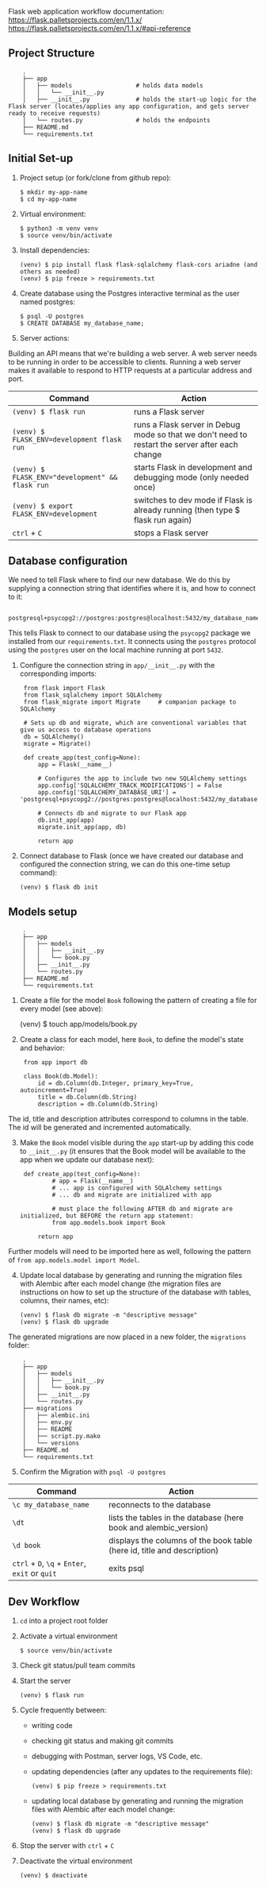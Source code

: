 Flask web application workflow documentation:  
https://flask.palletsprojects.com/en/1.1.x/  
https://flask.palletsprojects.com/en/1.1.x/#api-reference  

## Project Structure ##  
  
        .
        ├── app
        │   ├── models                  # holds data models
        │   │   └── __init__.py     
        │   ├── __init__.py             # holds the start-up logic for the Flask server (locates/applies any app configuration, and gets server ready to receive requests)      
        │   └── routes.py               # holds the endpoints
        ├── README.md
        └── requirements.txt

## Initial Set-up ##
  
1. Project setup (or fork/clone from github repo): 

       $ mkdir my-app-name
       $ cd my-app-name

2. Virtual environment:

       $ python3 -m venv venv
       $ source venv/bin/activate    
    
3. Install dependencies:   

       (venv) $ pip install flask flask-sqlalchemy flask-cors ariadne (and others as needed)
       (venv) $ pip freeze > requirements.txt
       
4. Create database using the Postgres interactive terminal as the user named postgres:      

       $ psql -U postgres
       $ CREATE DATABASE my_database_name;

5. Server actions:  

Building an API means that we're building a web server. A web server needs to be running in order to be accessible to clients. Running a web server makes it available to respond to HTTP requests at a particular address and port.
  
Command | Action
--- | ---
`(venv) $ flask run` | runs a Flask server
`(venv) $ FLASK_ENV=development flask run` | runs a Flask server in Debug mode so that we don't need to restart the server after each change 
`(venv) $ FLASK_ENV="development" && flask run` | starts Flask in development and debugging mode (only needed once)
`(venv) $ export FLASK_ENV=development` | switches to dev mode if Flask is already running (then type $ flask run again)
`ctrl` + `C` | stops a Flask server

## Database configuration ##  

We need to tell Flask where to find our new database. We do this by supplying a connection string that identifies where it is, and how to connect to it:  

       postgresql+psycopg2://postgres:postgres@localhost:5432/my_database_name

This tells Flask to connect to our database using the `psycopg2` package we installed from our `requirements.txt`. It connects using the `postgres` protocol using the `postgres` user on the local machine running at port `5432`.

1. Configure the connection string in `app/__init__.py` with the corresponding imports:  

        from flask import Flask
        from flask_sqlalchemy import SQLAlchemy
        from flask_migrate import Migrate     # companion package to SQLAlchemy

        # Sets up db and migrate, which are conventional variables that give us access to database operations
        db = SQLAlchemy()
        migrate = Migrate()

        def create_app(test_config=None):
            app = Flask(__name__)

            # Configures the app to include two new SQLAlchemy settings
            app.config['SQLALCHEMY_TRACK_MODIFICATIONS'] = False
            app.config['SQLALCHEMY_DATABASE_URI'] = 'postgresql+psycopg2://postgres:postgres@localhost:5432/my_database_name'

            # Connects db and migrate to our Flask app
            db.init_app(app)
            migrate.init_app(app, db)

            return app

2. Connect database to Flask (once we have created our database and configured the connection string, we can do this one-time setup command):  

       (venv) $ flask db init

## Models setup ##  

        .
        ├── app
        │   ├── models
        │   │   ├── __init__.py
        │   │   └── book.py
        │   ├── __init__.py
        │   └── routes.py
        ├── README.md
        └── requirements.txt
    
1. Create a file for the model `Book` following the pattern of creating a file for every model (see above):  

      (venv) $ touch app/models/book.py
      
2. Create a class for each model, here `Book`, to define the model's state and behavior:

        from app import db            

        class Book(db.Model):
            id = db.Column(db.Integer, primary_key=True, autoincrement=True)
            title = db.Column(db.String)
            description = db.Column(db.String)

The id, title and description attributes correspond to columns in the table. The id will be generated and incremented automatically. 

3. Make the `Book` model visible during the `app` start-up by adding this code to  `__init__.py` (it ensures that the Book model will be available to the app when we update our database next):

        def create_app(test_config=None):
                # app = Flask(__name__)
                # ... app is configured with SQLAlchemy settings
                # ... db and migrate are initialized with app

                # must place the following AFTER db and migrate are initialized, but BEFORE the return app statement:
                from app.models.book import Book

            return app

Further models will need to be imported here as well, following the pattern of `from app.models.model import Model`.

4. Update local database by generating and running the migration files with Alembic after each model change (the migration files are instructions on how to set up the structure of the database with tables, columns, their names, etc):  

       (venv) $ flask db migrate -m "descriptive message"
       (venv) $ flask db upgrade
    
The generated migrations are now placed in a new folder, the `migrations` folder:  

        .
        ├── app
        │   ├── models
        │   │   ├── __init__.py
        │   │   └── book.py
        │   ├── __init__.py
        │   └── routes.py
        ├── migrations
        │   ├── alembic.ini
        │   ├── env.py
        │   ├── README
        │   ├── script.py.mako
        │   └── versions
        ├── README.md
        └── requirements.txt
        
        
5. Confirm the Migration with `psql -U postgres`

Command | Action
--- | ---
`\c my_database_name` | reconnects to the database
`\dt` | lists the tables in the database (here book and alembic_version)
`\d book` | displays the columns of the book table (here id, title and description)
`ctrl` + `D`, `\q` + `Enter`, `exit` or `quit` | exits psql  

## Dev Workflow ##

1. `cd` into a project root folder
2. Activate a virtual environment  

       $ source venv/bin/activate 
        
3. Check git status/pull team commits
4. Start the server  

       (venv) $ flask run
        
5. Cycle frequently between:
    - writing code
    - checking git status and making git commits
    - debugging with Postman, server logs, VS Code, etc.
    - updating dependencies (after any updates to the requirements file):  
    
          (venv) $ pip freeze > requirements.txt
       
    - updating local database by generating and running the migration files with Alembic after each model change:  

          (venv) $ flask db migrate -m "descriptive message"
          (venv) $ flask db upgrade
              
6. Stop the server with `ctrl` + `C`
          
7. Deactivate the virtual environment  
            
       (venv) $ deactivate
